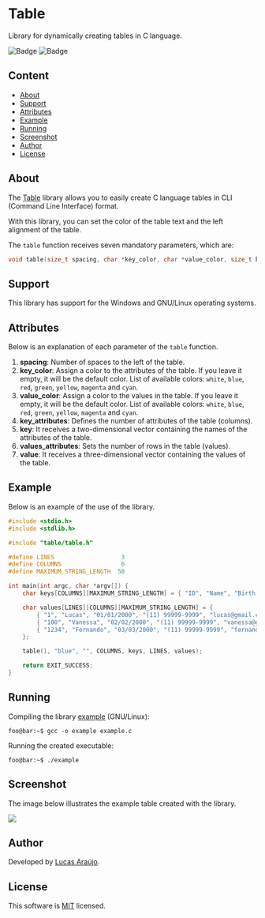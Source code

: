 # Table

Library for dynamically creating tables in C language.

![Badge](https://img.shields.io/static/v1?label=license&message=MIT&color=1E90FF)
![Badge](https://img.shields.io/static/v1?label=build&message=passing&color=00d110)

## Content

- [About](#about)
- [Support](#support)
- [Attributes](#attributes)
- [Example](#example)
- [Running](#running)
- [Screenshot](#screenshot)
- [Author](#author)
- [License](#license)

## About

The [Table](https://github.com/lucapwn/table) library allows you to easily create C language tables in CLI (Command Line Interface) format.

With this library, you can set the color of the table text and the left alignment of the table.

The ```table``` function receives seven mandatory parameters, which are:

~~~C
void table(size_t spacing, char *key_color, char *value_color, size_t key_attributes, char key[][MAXIMUM_STRING_LENGTH], size_t value_attributes, char value[][key_attributes][MAXIMUM_STRING_LENGTH]);
~~~

## Support

This library has support for the Windows and GNU/Linux operating systems.

## Attributes

Below is an explanation of each parameter of the ```table``` function.

1. **spacing**: Number of spaces to the left of the table.
2. **key_color**: Assign a color to the attributes of the table. If you leave it empty, it will be the default color. List of available colors: ```white```, ```blue```, ```red```, ```green```, ```yellow```, ```magenta``` and ```cyan```.
3. **value_color**: Assign a color to the values in the table. If you leave it empty, it will be the default color. List of available colors: ```white```, ```blue```, ```red```, ```green```, ```yellow```, ```magenta``` and ```cyan```.
4. **key_attributes**: Defines the number of attributes of the table (columns).
5. **key**: It receives a two-dimensional vector containing the names of the attributes of the table.
6. **values_attributes**: Sets the number of rows in the table (values).
7. **value**: It receives a three-dimensional vector containing the values of the table.

## Example

Below is an example of the use of the library.

~~~C
#include <stdio.h>
#include <stdlib.h>

#include "table/table.h"

#define LINES                   3
#define COLUMNS                 6
#define MAXIMUM_STRING_LENGTH  50

int main(int argc, char *argv[]) {
    char keys[COLUMNS][MAXIMUM_STRING_LENGTH] = { "ID", "Name", "Birth Date", "Telephone", "Email", "Password" };

    char values[LINES][COLUMNS][MAXIMUM_STRING_LENGTH] = {
        { "1", "Lucas", "01/01/2000", "(11) 99999-9999", "lucas@gmail.com", "qwerty" },
        { "100", "Vanessa", "02/02/2000", "(11) 99999-9999", "vanessa@gmail.com", "qwerty" },
        { "1234", "Fernando", "03/03/2000", "(11) 99999-9999", "fernando@gmail.com", "qwerty" }
    };

    table(1, "blue", "", COLUMNS, keys, LINES, values);

    return EXIT_SUCCESS;
}
~~~

## Running

Compiling the library [example](https://github.com/lucapwn/table/blob/main/example.c) (GNU/Linux):

~~~console
foo@bar:~$ gcc -o example example.c
~~~

Running the created executable:

~~~console
foo@bar:~$ ./example
~~~

## Screenshot

The image below illustrates the example table created with the library.

![](https://lh3.googleusercontent.com/pw/ACtC-3fqQbNZ8qiALv-h11N24LeXL2lZF___BKTIGG1rzR9Vl0ZmX_mY5VWZsffpDqBs675zIYG2w4rUBEWxIivov0Sf_zi-lB2WJaFu0vazY41indOqr_lnLBoYNfKTQeNAYQWAO6yQ8K8M3ERCiZ-NLjwzOw=w678-h132-no?authuser=0)

## Author

Developed by [Lucas Araújo](https://github.com/lucapwn).

## License

This software is [MIT](https://choosealicense.com/licenses/mit/) licensed.
